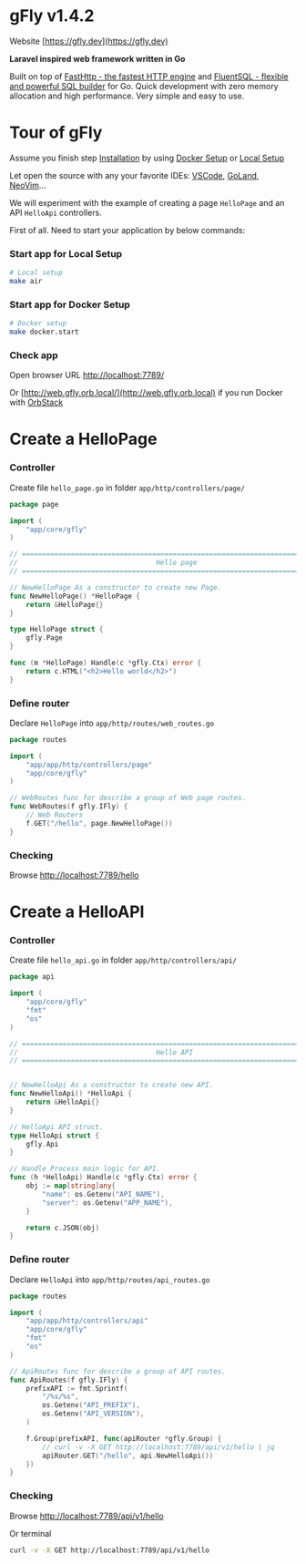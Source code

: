 # gFly v1.4.2

Website [https://gfly.dev](https://gfly.dev)

**Laravel inspired web framework written in Go**

Built on top of [FastHttp - the fastest HTTP engine](https://github.com/valyala/fasthttp) and [FluentSQL - flexible and powerful SQL builder](https://github.com/jiveio/fluentsql) for Go. Quick development with zero memory allocation and high performance. Very simple and easy to use.

# Tour of gFly

Assume you finish step [Installation](https://doc.gfly.dev/docs/01-greeting-start/01-01-01.installation/) by using [Docker Setup](https://doc.gfly.dev/docs/01-greeting-start/01-01-01.installation/#i-docker-setup) or [Local Setup](https://doc.gfly.dev/docs/01-greeting-start/01-01-01.installation/#ii-local-setup)

Let open the source with any your favorite IDEs: [VSCode](https://code.visualstudio.com/), [GoLand](https://www.jetbrains.com/go/), [NeoVim](https://neovim.io/)...

We will experiment with the example of creating a page `HelloPage` and an API `HelloApi` controllers.

First of all. Need to start your application by below commands:

### Start app for Local Setup
```bash
# Local setup
make air
```

### Start app for Docker Setup
```bash
# Docker setup
make docker.start
```

### Check app

Open browser URL [http://localhost:7789/](http://localhost:7789/)

Or [http://web.gfly.orb.local/](http://web.gfly.orb.local) if you run Docker with [OrbStack](https://orbstack.dev)


# Create a HelloPage

### Controller

Create file `hello_page.go` in folder `app/http/controllers/page/`

```go
package page

import (
    "app/core/gfly"
)

// ===============================================================================
//                                  Hello page
// ===============================================================================

// NewHelloPage As a constructor to create new Page.
func NewHelloPage() *HelloPage {
    return &HelloPage{}
}

type HelloPage struct {
    gfly.Page
}

func (m *HelloPage) Handle(c *gfly.Ctx) error {
    return c.HTML("<h2>Hello world</h2>")
}
```

### Define router

Declare `HelloPage` into `app/http/routes/web_routes.go`

```go
package routes

import (
    "app/app/http/controllers/page"
    "app/core/gfly"
)

// WebRoutes func for describe a group of Web page routes.
func WebRoutes(f gfly.IFly) {
    // Web Routers
    f.GET("/hello", page.NewHelloPage())
}

```

### Checking

Browse [http://localhost:7789/hello](http://localhost:7789/hello)

# Create a HelloAPI


### Controller

Create file `hello_api.go` in folder `app/http/controllers/api/`

```go
package api

import (
	"app/core/gfly"
	"fmt"
	"os"
)

// ===============================================================================
//                                  Hello API
// ===============================================================================


// NewHelloApi As a constructor to create new API.
func NewHelloApi() *HelloApi {
	return &HelloApi{}
}

// HelloApi API struct.
type HelloApi struct {
	gfly.Api
}

// Handle Process main logic for API.
func (h *HelloApi) Handle(c *gfly.Ctx) error {
	obj := map[string]any{
		"name": os.Getenv("API_NAME"),
		"server": os.Getenv("APP_NAME"),
	}

	return c.JSON(obj)
}
```

### Define router

Declare `HelloApi` into `app/http/routes/api_routes.go`

```go
package routes

import (
	"app/app/http/controllers/api"
	"app/core/gfly"
	"fmt"
	"os"
)

// ApiRoutes func for describe a group of API routes.
func ApiRoutes(f gfly.IFly) {
	prefixAPI := fmt.Sprintf(
		"/%s/%s",
		os.Getenv("API_PREFIX"),
		os.Getenv("API_VERSION"),
	)

	f.Group(prefixAPI, func(apiRouter *gfly.Group) {
		// curl -v -X GET http://localhost:7789/api/v1/hello | jq
		apiRouter.GET("/hello", api.NewHelloApi())
	})
}
```

### Checking

Browse [http://localhost:7789/api/v1/hello](http://localhost:7789/api/v1/hello)

Or terminal
```bash
curl -v -X GET http://localhost:7789/api/v1/hello
```
